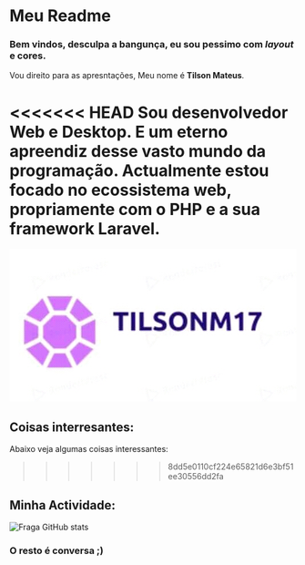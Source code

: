 

# Meu Readme

### Bem vindos, desculpa a bangunça, eu sou pessimo com ***layout*** e cores.

Vou direito para as apresntações, Meu nome é      **Tilson Mateus**.

<<<<<<< HEAD
Sou desenvolvedor Web e Desktop. E um eterno apreendiz desse vasto mundo da programação.
Actualmente estou focado no ecossistema web, propriamente com o **PHP** e a sua framework **Laravel**.
=======
![Imagem de Perfil](TilsonM17/assets/01.jpg)
  
 ## **Coisas interresantes:**
 Abaixo veja algumas coisas interessantes:
>>>>>>> 8dd5e0110cf224e65821d6e3bf51ee30556dd2fa

 ## **Minha Actividade:**
 
![Fraga GitHub stats](https://github-readme-stats.vercel.app/api?username=TilsonM17&show_icons=true&theme=dracula&count_private=true)

  
  ### O resto é conversa ;)
     


